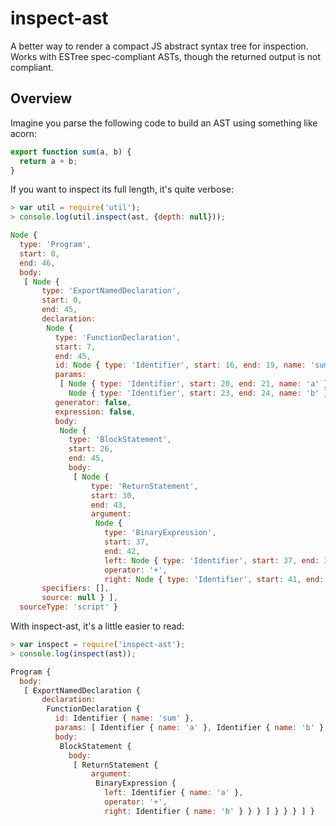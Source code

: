 # inspect-ast

A better way to render a compact JS abstract syntax tree for inspection.
Works with ESTree spec-compliant ASTs, though the returned output is not
compliant.

## Overview

Imagine you parse the following code to build an AST using something like acorn:

``` javascript
export function sum(a, b) {
  return a + b;
}
```

If you want to inspect its full length, it's quite verbose:

``` javascript
> var util = require('util');
> console.log(util.inspect(ast, {depth: null}));

Node {
  type: 'Program',
  start: 0,
  end: 46,
  body:
   [ Node {
       type: 'ExportNamedDeclaration',
       start: 0,
       end: 45,
       declaration:
        Node {
          type: 'FunctionDeclaration',
          start: 7,
          end: 45,
          id: Node { type: 'Identifier', start: 16, end: 19, name: 'sum' },
          params:
           [ Node { type: 'Identifier', start: 20, end: 21, name: 'a' },
             Node { type: 'Identifier', start: 23, end: 24, name: 'b' } ],
          generator: false,
          expression: false,
          body:
           Node {
             type: 'BlockStatement',
             start: 26,
             end: 45,
             body:
              [ Node {
                  type: 'ReturnStatement',
                  start: 30,
                  end: 43,
                  argument:
                   Node {
                     type: 'BinaryExpression',
                     start: 37,
                     end: 42,
                     left: Node { type: 'Identifier', start: 37, end: 38, name: 'a' },
                     operator: '+',
                     right: Node { type: 'Identifier', start: 41, end: 42, name: 'b' } } } ] } },
       specifiers: [],
       source: null } ],
  sourceType: 'script' }
```

With inspect-ast, it's a little easier to read:

``` javascript
> var inspect = require('inspect-ast');
> console.log(inspect(ast));

Program {
  body:
   [ ExportNamedDeclaration {
       declaration:
        FunctionDeclaration {
          id: Identifier { name: 'sum' },
          params: [ Identifier { name: 'a' }, Identifier { name: 'b' } ],
          body:
           BlockStatement {
             body:
              [ ReturnStatement {
                  argument:
                   BinaryExpression {
                     left: Identifier { name: 'a' },
                     operator: '+',
                     right: Identifier { name: 'b' } } } ] } } } ] }
```
